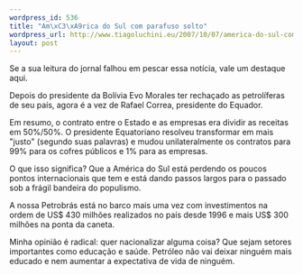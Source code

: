 ```yaml
--- 
wordpress_id: 536
title: "Am\xC3\xA9rica do Sul com parafuso solto"
wordpress_url: http://www.tiagoluchini.eu/2007/10/07/america-do-sul-com-parafuso-solto/
layout: post
---
```

Se a sua leitura do jornal falhou em pescar essa notícia, vale um destaque aqui.

Depois do presidente da Bolívia Evo Morales ter rechaçado as petrolíferas de seu país, agora é a vez de Rafael Correa, presidente do Equador.

Em resumo, o contrato entre o Estado e as empresas era dividir as receitas em 50%/50%. O presidente Equatoriano resolveu transformar em mais "justo" (segundo suas palavras) e mudou unilateralmente os contratos para 99% para os cofres públicos e 1% para as empresas.

O que isso significa? Que a América do Sul está perdendo os poucos pontos internacionais que tem e está dando passos largos para o passado sob a frágil bandeira do populismo.

A nossa Petrobrás está no barco mais uma vez com investimentos na ordem de US$ 430 milhões realizados no país desde 1996 e mais US$ 300 milhões na ponta da caneta.

Minha opinião é radical: quer nacionalizar alguma coisa? Que sejam setores importantes como educação e saúde. Petróleo não vai deixar ninguém mais educado e nem aumentar a expectativa de vida de ninguém.
